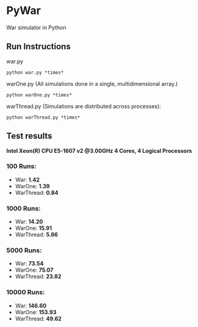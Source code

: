 # PyWar
War simulator in Python

## Run Instructions
war.py

```
python war.py *times*
```

warOne.py (All simulations done in a single, multidimensional array.)

```
python warOne.py *times*
```

warThread.py (Simulations are distributed across processes):

```
python warThread.py *times*
```

## Test results
**Intel Xeon(R) CPU E5-1607 v2 @3.00GHz 4 Cores, 4 Logical Processors**

### 100 Runs:
* War: **1.42** 
* WarOne: **1.39**
* WarThread: **0.84**

### 1000 Runs:
* War: **14.20**
* WarOne: **15.91**
* WarThread: **5.66**

### 5000 Runs:
* War: **73.54**
* WarOne: **75.07**
* WarThread: **23.82**

### 10000 Runs:
* War: **146.60**
* WarOne: **153.93**
* WarThread: **49.62**